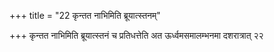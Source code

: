 +++
title = "22 कृन्तत नाभिमिति ब्रूयात्स्तनम्"

+++
कृन्तत नाभिमिति ब्रूयात्स्तनं च प्रतिधत्तेति अत ऊर्ध्वमसमालम्भनमा दशरात्रात् २२
